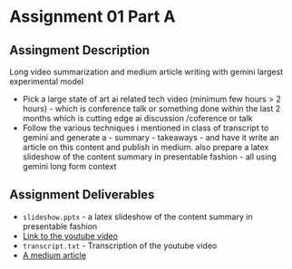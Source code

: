 # Assignment 01 Part A

## Assingment Description
Long video summarization and medium article writing with gemini largest experimental model

- Pick a large state of art ai related tech  video (minimum few hours  > 2 hours) - which is conference talk or something done within the last 2 months which is cutting edge ai discussion /coference or talk
- Follow the various techniques i mentioned in class of transcript to gemini and generate a - summary - takeaways - and have it write an article on this content and publish in medium. also prepare a latex slideshow of the content summary in presentable fashion - all using gemini long form context

## Assignment Deliverables
- `slideshow.pptx` - a latex slideshow of the content summary in presentable fashion
- [Link to the youtube video](https://www.youtube.com/watch?v=OLcp6G7Wyb8&list=PL-BRtcBm4Yj4aKn72p4PjyqHh0ZQFdI1A&index=22&t=2s)
- `transcript.txt` - Transcription of the youtube video
- [A medium article](https://medium.com/@agarwal.sajal30/reigning-in-the-frontier-why-we-need-urgent-regulation-of-cutting-edge-ai-0bbb16f3ed56)
